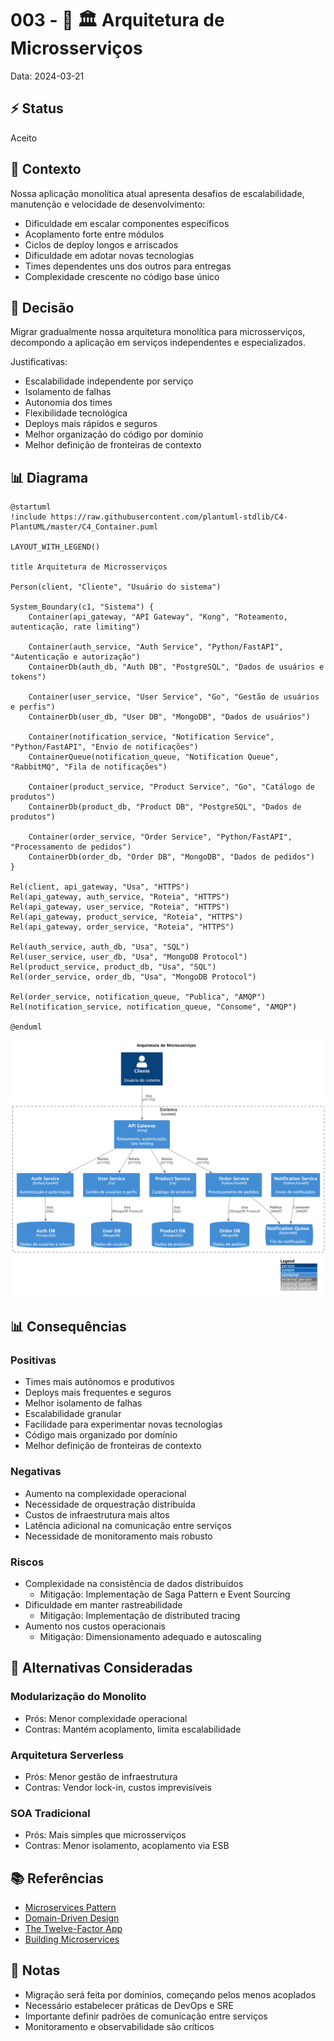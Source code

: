 # 003 - 📝 🏛️ Arquitetura de Microsserviços

Data: 2024-03-21

## ⚡ Status

Aceito

## 🎯 Contexto

Nossa aplicação monolítica atual apresenta desafios de escalabilidade, manutenção e velocidade de desenvolvimento:
- Dificuldade em escalar componentes específicos
- Acoplamento forte entre módulos
- Ciclos de deploy longos e arriscados
- Dificuldade em adotar novas tecnologias
- Times dependentes uns dos outros para entregas
- Complexidade crescente no código base único

## 🔨 Decisão

Migrar gradualmente nossa arquitetura monolítica para microsserviços, decompondo a aplicação em serviços independentes e especializados.

Justificativas:
- Escalabilidade independente por serviço
- Isolamento de falhas
- Autonomia dos times
- Flexibilidade tecnológica
- Deploys mais rápidos e seguros
- Melhor organização do código por domínio
- Melhor definição de fronteiras de contexto

## 📊 Diagrama

```plantuml
@startuml
!include https://raw.githubusercontent.com/plantuml-stdlib/C4-PlantUML/master/C4_Container.puml

LAYOUT_WITH_LEGEND()

title Arquitetura de Microsserviços

Person(client, "Cliente", "Usuário do sistema")

System_Boundary(c1, "Sistema") {
    Container(api_gateway, "API Gateway", "Kong", "Roteamento, autenticação, rate limiting")
    
    Container(auth_service, "Auth Service", "Python/FastAPI", "Autenticação e autorização")
    ContainerDb(auth_db, "Auth DB", "PostgreSQL", "Dados de usuários e tokens")
    
    Container(user_service, "User Service", "Go", "Gestão de usuários e perfis")
    ContainerDb(user_db, "User DB", "MongoDB", "Dados de usuários")
    
    Container(notification_service, "Notification Service", "Python/FastAPI", "Envio de notificações")
    ContainerQueue(notification_queue, "Notification Queue", "RabbitMQ", "Fila de notificações")
    
    Container(product_service, "Product Service", "Go", "Catálogo de produtos")
    ContainerDb(product_db, "Product DB", "PostgreSQL", "Dados de produtos")
    
    Container(order_service, "Order Service", "Python/FastAPI", "Processamento de pedidos")
    ContainerDb(order_db, "Order DB", "MongoDB", "Dados de pedidos")
}

Rel(client, api_gateway, "Usa", "HTTPS")
Rel(api_gateway, auth_service, "Roteia", "HTTPS")
Rel(api_gateway, user_service, "Roteia", "HTTPS")
Rel(api_gateway, product_service, "Roteia", "HTTPS")
Rel(api_gateway, order_service, "Roteia", "HTTPS")

Rel(auth_service, auth_db, "Usa", "SQL")
Rel(user_service, user_db, "Usa", "MongoDB Protocol")
Rel(product_service, product_db, "Usa", "SQL")
Rel(order_service, order_db, "Usa", "MongoDB Protocol")

Rel(order_service, notification_queue, "Publica", "AMQP")
Rel(notification_service, notification_queue, "Consome", "AMQP")

@enduml
```

![Diagrama de Arquitetura de Microsserviços](diagrams/adr-003-microservices.png)

## 📊 Consequências

### Positivas

- Times mais autônomos e produtivos
- Deploys mais frequentes e seguros
- Melhor isolamento de falhas
- Escalabilidade granular
- Facilidade para experimentar novas tecnologias
- Código mais organizado por domínio
- Melhor definição de fronteiras de contexto

### Negativas

- Aumento na complexidade operacional
- Necessidade de orquestração distribuída
- Custos de infraestrutura mais altos
- Latência adicional na comunicação entre serviços
- Necessidade de monitoramento mais robusto

### Riscos

- Complexidade na consistência de dados distribuídos
  - Mitigação: Implementação de Saga Pattern e Event Sourcing
- Dificuldade em manter rastreabilidade
  - Mitigação: Implementação de distributed tracing
- Aumento nos custos operacionais
  - Mitigação: Dimensionamento adequado e autoscaling

## 🔄 Alternativas Consideradas

### Modularização do Monolito
- Prós: Menor complexidade operacional
- Contras: Mantém acoplamento, limita escalabilidade

### Arquitetura Serverless
- Prós: Menor gestão de infraestrutura
- Contras: Vendor lock-in, custos imprevisíveis

### SOA Tradicional
- Prós: Mais simples que microsserviços
- Contras: Menor isolamento, acoplamento via ESB

## 📚 Referências

- [Microservices Pattern](https://microservices.io/patterns/index.html)
- [Domain-Driven Design](https://martinfowler.com/tags/domain%20driven%20design.html)
- [The Twelve-Factor App](https://12factor.net/)
- [Building Microservices](https://samnewman.io/books/building_microservices/)

## 📝 Notas

- Migração será feita por domínios, começando pelos menos acoplados
- Necessário estabelecer práticas de DevOps e SRE
- Importante definir padrões de comunicação entre serviços
- Monitoramento e observabilidade são críticos 